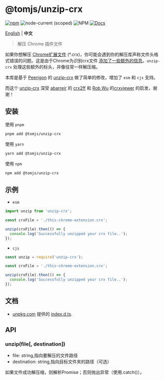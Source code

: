 # @tomjs/unzip-crx

[![npm](https://img.shields.io/npm/v/@tomjs/unzip-crx)](https://www.npmjs.com/package/@tomjs/unzip-crx) ![node-current (scoped)](https://img.shields.io/node/v/@tomjs/unzip-crx) ![NPM](https://img.shields.io/npm/l/@tomjs/unzip-crx) [![Docs](https://img.shields.io/badge/API-unpkg-orange)](https://www.paka.dev/npm/@tomjs/unzip-crx)

[English](./README.md) | **中文**

> 解压 Chrome 插件文件

如果你想解压 [Chrome扩展文件](https://developer.chrome.com/extensions) (\*.crx)，你可能会遇到你的解压库声称文件头格式错误的问题。这是由于Chrome为识别crx文件 [添加了一些额外的信息](https://developer.chrome.com/extensions/crx)。`unzip-crx` 处理这些额外的标头，并像往常一样解压缩。

本库是基于 [Peerigon](https://github.com/peerigon) 的 [unzip-crx](https://github.com/peerigon/unzip-crx) 做了简单的修改，增加了 `esm` 和 `cjs` 支持。

而这个 [unzip-crx](https://github.com/peerigon/unzip-crx) 深受 [abarreir](https://github.com/abarreir) 的 [crx2ff](https://github.com/abarreir/crx2ff) 和 [Rob Wu](https://github.com/Rob--W) 的[crxviewer](https://github.com/Rob--W/crxviewer) 的启发，谢谢！

## 安装

使用 `pnpm`

```bash
pnpm add @tomjs/unzip-crx
```

使用 `yarn`

```bash
yarn add @tomjs/unzip-crx
```

使用 `npm`

```bash
npm add @tomjs/unzip-crx
```

## 示例

- `esm`

```js
import unzip from 'unzip-crx';

const crxFile = './this-chrome-extension.crx';

unzip(crxFile).then(() => {
  console.log('Successfully unzipped your crx file..');
});
```

- `cjs`

```js
const unzip = require('unzip-crx');

const crxFile = './this-chrome-extension.crx';

unzip(crxFile).then(() => {
  console.log('Successfully unzipped your crx file..');
});
```

## 文档

- [unpkg.com](https://www.unpkg.com/) 提供的 [index.d.ts](https://www.unpkg.com/browse/@tomjs/unzip-crx/dist/index.d.ts).

## API

### unzip(file[, destination])

- file: string,指向要解压的文件路径
- destination: string,指向目标文件夹的路径（可选）

如果文件成功解压缩，则解析Promise；否则抛出异常（使用.catch()）。
